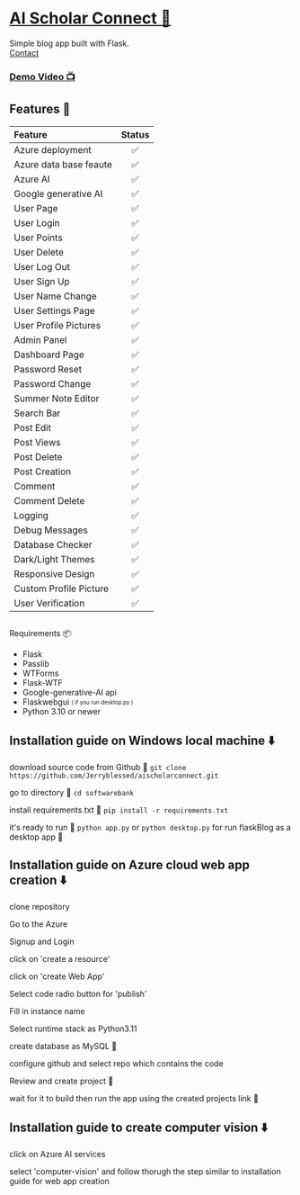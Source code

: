 # [AI Scholar Connect 📜 ](https://flaskhealthy.azurewebsites.net/)

Simple blog app built with Flask.
<br/>
[Contact](mailto:jeremiah.ope@stu.cu.edu.ng)<br/>

### [Demo Video 📺](https://vimeo.com/891677797)



## Features 💫

| Feature                | Status |
| :--------------------- | :----: |
| Azure deployment       |   ✅    |
| Azure data base feaute |   ✅    |
| Azure AI               |   ✅    |
| Google generative AI   |   ✅    |
| User Page              |   ✅    |
| User Login             |   ✅    |
| User Points            |   ✅    |
| User Delete            |   ✅    |
| User Log Out           |   ✅    |
| User Sign Up           |   ✅    |
| User Name Change       |   ✅    |
| User Settings Page     |   ✅    |
| User Profile Pictures  |   ✅    |
| Admin Panel            |   ✅    |
| Dashboard Page         |   ✅    |
| Password Reset         |   ✅    |
| Password Change        |   ✅    |
| Summer Note Editor     |   ✅    |
| Search Bar             |   ✅    |
| Post Edit              |   ✅    |
| Post Views             |   ✅    |
| Post Delete            |   ✅    |
| Post Creation          |   ✅    |
| Comment                |   ✅    |
| Comment Delete         |   ✅    |
| Logging                |   ✅    |
| Debug Messages         |   ✅    |
| Database Checker       |   ✅    |
| Dark/Light Themes      |   ✅    |
| Responsive Design      |   ✅    |
| Custom Profile Picture |   ✅    |
| User Verification      |   ✅    |

##
 Requirements 📦

- Flask
- Passlib
- WTForms
- Flask-WTF
- Google-generative-AI api
- Flaskwebgui <sub><sup>( if you run desktop.py )</sup></sub>
- Python 3.10 or newer

## Installation guide on Windows local machine ⬇️

download source code from Github 💾
`git clone https://github.com/Jerryblessed/aischolarconnect.git`

go to directory 📁
`cd softwarebank`

install requirements.txt 🔽
`pip install -r requirements.txt`

it's ready to run 🎉
`python app.py`
or
`python desktop.py`
for run flaskBlog as a desktop app 💯
## Installation guide on Azure cloud web app creation ⬇️
clone repository

Go to the Azure

Signup and Login 

click on 'create a resource'

click on 'create Web App'

Select code radio button for 'publish'

Fill in instance name

Select runtime stack as Python3.11

create database as MySQL  💾

configure github and select repo which contains the code

Review and create project 📁

wait for it to build then run the app using the created projects link 💯
## Installation guide to create computer vision ⬇️
click on Azure AI services

select 'computer-vision' and follow thorugh the step similar to installation guide for web app creation

